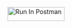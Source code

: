 [<img src="https://run.pstmn.io/button.svg" alt="Run In Postman" style="width: 128px; height: 32px;">](https://app.getpostman.com/run-collection/41591718-d0f68ec6-a096-4965-b925-73e80c5b76d6?action=collection%2Ffork&source=rip_markdown&collection-url=entityId%3D41591718-d0f68ec6-a096-4965-b925-73e80c5b76d6%26entityType%3Dcollection%26workspaceId%3D01844ba1-5b74-48d1-a6fc-09d6dac43dcb#?env%5Babraham_hw2%5D=W3sia2V5IjoiSldUIiwidmFsdWUiOiIiLCJlbmFibGVkIjp0cnVlLCJ0eXBlIjoiYW55Iiwic2Vzc2lvblZhbHVlIjoiSldULi4uIiwiY29tcGxldGVTZXNzaW9uVmFsdWUiOiJKV1QgZXlKaGJHY2lPaUpJVXpJMU5pSXNJblI1Y0NJNklrcFhWQ0o5LmV5SnBaQ0k2SWpGbE5XVXpOMkk0T1dJd1ltTXlaVEEwTjJKbE56STVNMlV4TjJKaU9UZ3lNakZqT0RJM1kyTWlMQ0oxYzJWeWJtRnRaU0k2SW1KaGRHMWhiaUlzSW1saGRDSTZNVGMwTWpVNE56VTNOSDAuSTl6OVk0d1RSMFRZcG94TXlub1JSVC1Ma2JyYjBrZ1VRUlhxS0VXMWhPcyIsInNlc3Npb25JbmRleCI6MH1d)